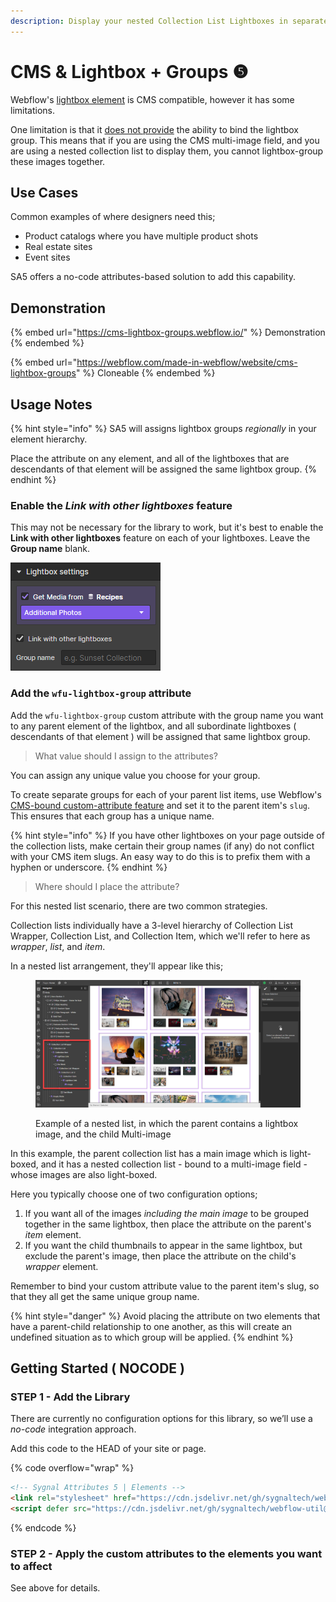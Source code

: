 ```yaml
---
description: Display your nested Collection List Lightboxes in separate groups
---
```


# CMS & Lightbox + Groups ❺

Webflow's [lightbox element](https://university.webflow.com/lesson/lightbox) is CMS compatible, however it has some limitations.

One limitation is that it [does not provide](https://discourse.webflow.com/t/full-cms-lightbox/33669) the ability to bind the lightbox group. This means that if you are using the CMS multi-image field, and you are using a nested collection list to display them, you cannot lightbox-group these images together.  &#x20;

## Use Cases

Common examples of where designers need this;

* Product catalogs where you have multiple product shots
* Real estate sites
* Event sites&#x20;

SA5 offers a no-code attributes-based solution to add this capability.&#x20;

## Demonstration

{% embed url="https://cms-lightbox-groups.webflow.io/" %}
Demonstration
{% endembed %}

{% embed url="https://webflow.com/made-in-webflow/website/cms-lightbox-groups" %}
Cloneable
{% endembed %}

## Usage Notes <a href="#usage-notes" id="usage-notes"></a>

{% hint style="info" %}
SA5 will assigns lightbox groups _regionally_ in your element hierarchy.&#x20;

Place the attribute on any element, and all of the lightboxes that are descendants of that element will be assigned the same lightbox group.&#x20;
{% endhint %}

### Enable the _Link with other lightboxes_ feature

This may not be necessary for the library to work, but it's best to enable the **Link with other lightboxes** feature on each of your lightboxes. Leave the **Group name** blank.&#x20;

![](<../.gitbook/assets/image (5).png>)

### Add the `wfu-lightbox-group` attribute <a href="#wfu-lightbox-captions-attribute" id="wfu-lightbox-captions-attribute"></a>

Add the `wfu-lightbox-group` custom attribute with the group name you want to any parent element of the lightbox, and all subordinate lightboxes ( descendants of that element ) will be assigned that same lightbox group.&#x20;

> What value should I assign to the attributes?

You can assign any unique value you choose for your group.&#x20;

To create separate groups for each of your parent list items, use Webflow's [CMS-bound custom-attribute feature](https://university.webflow.com/lesson/custom-attributes#how-to-use-cms-data-in-custom-attributes) and set it to the parent item's `slug`. This ensures that each group has a unique name.&#x20;

{% hint style="info" %}
If you have other lightboxes on your page outside of the collection lists, make certain their group names (if any) do not conflict with your CMS item slugs. An easy way to do this is to prefix them with a hyphen or underscore.&#x20;
{% endhint %}

> Where should I place the attribute?

For this nested list scenario, there are two common strategies.&#x20;

Collection lists individually have a 3-level hierarchy of Collection List Wrapper, Collection List, and Collection Item, which we'll refer to here as _wrapper_, _list_, and _item_. &#x20;

In a nested list arrangement, they'll appear like this;&#x20;

<figure><img src="../.gitbook/assets/image (6).png" alt=""><figcaption><p>Example of a nested list, in which the parent contains a lightbox image, and the child Multi-image</p></figcaption></figure>

In this example, the parent collection list has a main image which is light-boxed, and it has a nested collection list - bound to a multi-image field - whose images are also light-boxed. &#x20;

Here you typically choose one of two configuration options;

1. If you want all of the images _including the main image_ to be grouped together in the same lightbox, then place the attribute on the parent's _item_ element.
2. If you want the child thumbnails to appear in the same lightbox, but exclude the parent's image, then place the attribute on the child's _wrapper_ element.

Remember to bind your custom attribute value to the parent item's slug, so that they all get the same unique group name.&#x20;

{% hint style="danger" %}
Avoid placing the attribute on two elements that have a parent-child relationship to one another, as this will create an undefined situation as to which group will be applied.&#x20;
{% endhint %}

## Getting Started ( NOCODE ) <a href="#getting-started-nocode" id="getting-started-nocode"></a>

### STEP 1 - Add the Library <a href="#step-1---add-the-library" id="step-1---add-the-library"></a>

There are currently no configuration options for this library, so we’ll use a _no-code_ integration approach.

Add this code to the HEAD of your site or page.

{% code overflow="wrap" %}
```html
<!-- Sygnal Attributes 5 | Elements -->  
<link rel="stylesheet" href="https://cdn.jsdelivr.net/gh/sygnaltech/webflow-util@5.2.17/dist/css/webflow-elements.css">
<script defer src="https://cdn.jsdelivr.net/gh/sygnaltech/webflow-util@5.2.17/dist/nocode/webflow-elements.js"></script>
```
{% endcode %}

### STEP 2 - Apply the custom attributes to the elements you want to affect <a href="#step-2---apply-the-custom-attributes-to-the-elements-you-want-to-affect" id="step-2---apply-the-custom-attributes-to-the-elements-you-want-to-affect"></a>

See above for details.





